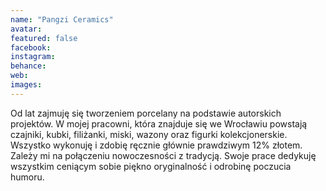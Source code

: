```yaml
---
name: "Pangzi Ceramics"
avatar: 
featured: false
facebook: 
instagram: 
behance: 
web:
images:
---
```

Od lat zajmuję się tworzeniem porcelany na podstawie autorskich projektów. W mojej pracowni, która znajduje się we Wrocławiu powstają czajniki, kubki, filiżanki, miski, wazony oraz figurki kolekcjonerskie. Wszystko wykonuję i zdobię ręcznie głównie prawdziwym 12% złotem. Zależy mi na połączeniu nowoczesności z tradycją. Swoje prace dedykuję wszystkim ceniącym sobie piękno oryginalność i odrobinę poczucia humoru. 
